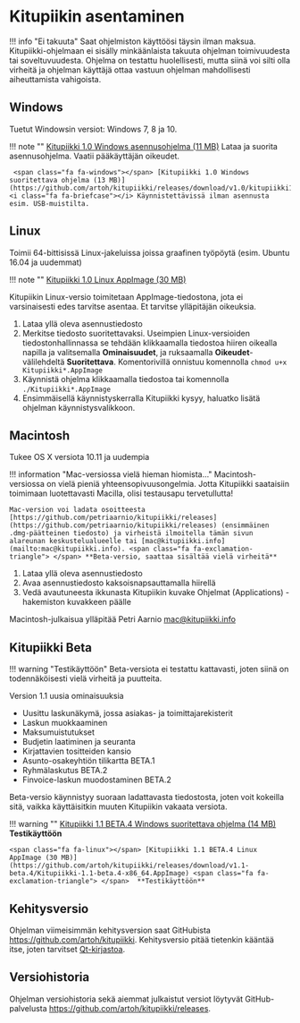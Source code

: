 # Kitupiikin asentaminen

!!! info "Ei takuuta"
    Saat ohjelmiston käyttöösi täysin ilman maksua.
    Kitupiikki-ohjelmaan ei sisälly minkäänlaista takuuta ohjelman toimivuudesta tai soveltuvuudesta. Ohjelma on testattu huolellisesti, mutta siinä voi silti olla virheitä ja ohjelman käyttäjä ottaa vastuun ohjelman mahdollisesti aiheuttamista vahigoista.

## <span class="fa fa-windows"></span> Windows

Tuetut Windowsin versiot: Windows 7, 8 ja 10.

!!! note ""
    <span class="fa fa-windows"></span> [Kitupiikki 1.0 Windows asennusohjelma (11 MB)](https://github.com/artoh/kitupiikki/releases/download/v1.0/kitupiikki-1.0-asennus.exe) <i class="fa fa-laptop"></i> Lataa ja suorita asennusohjelma. <i class="fa fa-user"></i> Vaatii pääkäyttäjän oikeudet.

     <span class="fa fa-windows"></span> [Kitupiikki 1.0 Windows suoritettava ohjelma (13 MB)](https://github.com/artoh/kitupiikki/releases/download/v1.0/kitupiikki1.0.exe) <i class="fa fa-briefcase"></i> Käynnistettävissä ilman asennusta esim. USB-muistilta.


## <span class="fa fa-linux"></span> Linux

Toimii 64-bittisissä Linux-jakeluissa joissa graafinen työpöytä (esim. Ubuntu 16.04 ja uudemmat)

!!! note ""
    <span class="fa fa-linux"></span> [Kitupiikki 1.0 Linux AppImage (30 MB)](https://github.com/artoh/kitupiikki/releases/download/v1.0/Kitupiikki-1.0-x86_64.AppImage)

Kitupiikin Linux-versio toimitetaan AppImage-tiedostona, jota ei varsinaisesti edes tarvitse asentaa. Et tarvitse ylläpitäjän oikeuksia.

1. Lataa yllä oleva asennustiedosto
2. Merkitse tiedosto suoritettavaksi. Useimpien Linux-versioiden tiedostonhallinnassa se tehdään klikkaamalla tiedostoa hiiren oikealla napilla ja valitsemalla **Ominaisuudet**, ja ruksaamalla **Oikeudet**-välilehdeltä **Suoritettava**. Komentorivillä onnistuu komennolla `chmod u+x Kitupiikki*.AppImage`
3. Käynnistä ohjelma klikkaamalla tiedostoa tai komennolla `./Kitupiikki*.AppImage`
4. Ensimmäisellä käynnistyskerralla Kitupiikki kysyy, haluatko lisätä ohjelman käynnistysvalikkoon.


## <span class="fa fa-apple"></span> Macintosh

Tukee OS X versiota 10.11 ja uudempia

!!! information "Mac-versiossa vielä hieman hiomista..."
    Macintosh-versiossa on vielä pieniä yhteensopivuusongelmia. Jotta Kitupiikki saataisiin toimimaan luotettavasti Macilla, olisi testausapu tervetullutta!

    Mac-version voi ladata osoitteesta [https://github.com/petriaarnio/kitupiikki/releases](https://github.com/petriaarnio/kitupiikki/releases) (ensimmäinen .dmg-päätteinen tiedosto) ja virheistä ilmoitella tämän sivun alareunan keskustelualueelle tai [mac@kitupiikki.info](mailto:mac@kitupiikki.info). <span class="fa fa-exclamation-triangle"> </span> **Beta-versio, saattaa sisältää vielä virheitä**

<!--
!!! note ""
    <span class="fa fa-linux"></span> [Kitupiikki 1.0 macOS asennuspaketti (15 MB) ](https://github.com/petriaarnio/kitupiikki/releases/download/mac_v1.0.0/Kitupiikki.dmg)  -->

1. Lataa yllä oleva asennustiedosto
2. Avaa asennustiedosto kaksoisnapsauttamalla hiirellä
3. Vedä avautuneesta ikkunasta Kitupiikin kuvake Ohjelmat (Applications) -hakemiston kuvakkeen päälle

Macintosh-julkaisua ylläpitää Petri Aarnio [mac@kitupiikki.info](mailto:mac@kitupiikki.info)


## <span class="fa fa-exclamation-triangle"></span> Kitupiikki Beta

!!! warning "Testikäyttöön"
    Beta-versiota ei testattu kattavasti, joten siinä on todennäköisesti vielä virheitä ja puutteita.

Version 1.1 uusia ominaisuuksia

- Uusittu laskunäkymä, jossa asiakas- ja toimittajarekisterit
- Laskun muokkaaminen
- Maksumuistutukset
- Budjetin laatiminen ja seuranta
- Kirjattavien tositteiden kansio
- Asunto-osakeyhtiön tilikartta <span class=ver>BETA.1</span>
- Ryhmälaskutus <span class=ver>BETA.2</span>
- Finvoice-laskun muodostaminen <span class=ver>BETA.2</span>

Beta-versio käynnistyy suoraan ladattavasta tiedostosta, joten voit kokeilla sitä, vaikka käyttäisitkin muuten Kitupiikin vakaata versiota.

!!! warning ""
    <span class="fa fa-windows"></span> [Kitupiikki 1.1 BETA.4 Windows suoritettava ohjelma (14 MB)](https://github.com/artoh/kitupiikki/releases/download/v1.1-beta.4/kitupiikki1.1-beta.4.exe) <span class="fa fa-exclamation-triangle"> </span> **Testikäyttöön**

    <span class="fa fa-linux"></span> [Kitupiikki 1.1 BETA.4 Linux AppImage (30 MB)](https://github.com/artoh/kitupiikki/releases/download/v1.1-beta.4/Kitupiikki-1.1-beta.4-x86_64.AppImage) <span class="fa fa-exclamation-triangle"> </span>  **Testikäyttöön**

## Kehitysversio

Ohjelman viimeisimmän kehitysversion saat GitHubista <https://github.com/artoh/kitupiikki>. Kehitysversio pitää tietenkin kääntää itse, joten tarvitset [Qt-kirjastoa](http://qt.io).

## Versiohistoria

Ohjelman versiohistoria sekä aiemmat julkaistut versiot löytyvät GitHub-palvelusta <https://github.com/artoh/kitupiikki/releases>.
